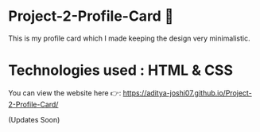 # Project-2-Profile-Card :boy:
This is my profile card which I made keeping the design very minimalistic.
# Technologies used : HTML & CSS
You can view the website here :point_right:: 
https://aditya-joshi07.github.io/Project-2-Profile-Card/

(Updates Soon)
